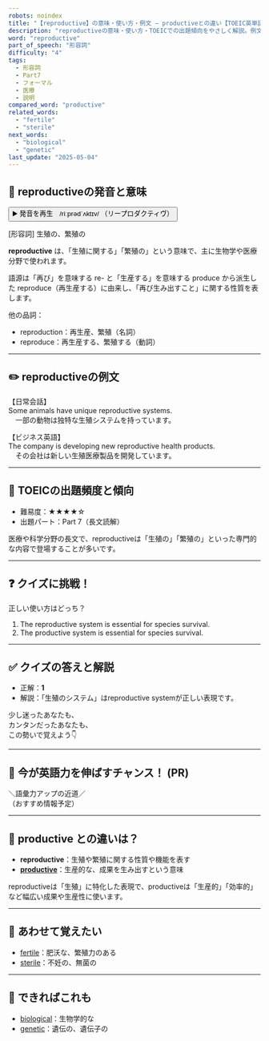 ```yaml
---
robots: noindex
title: "【reproductive】の意味・使い方・例文 ― productiveとの違い【TOEIC英単語】"
description: "reproductiveの意味・使い方・TOEICでの出題傾向をやさしく解説。例文・クイズ付きでproductiveとの違いもわかりやすく学べます。"
word: "reproductive"
part_of_speech: "形容詞"
difficulty: "4"
tags:
  - 形容詞
  - Part7
  - フォーマル
  - 医療
  - 説明
compared_word: "productive"
related_words:
  - "fertile"
  - "sterile"
next_words:
  - "biological"
  - "genetic"
last_update: "2025-05-04"
---
```


## 🔰 reproductiveの発音と意味

<button class="play-audio" onclick="playTTS('reproductive')">
  <span class="play-audio-main">
    ▶️ 発音を再生　/rìːprədˈʌktɪv/
  </span>
  <span class="play-audio-sub">
    （リープロダクティヴ）
  </span>
</button>

[形容詞] 生殖の、繁殖の

**reproductive** は、「生殖に関する」「繁殖の」という意味で、主に生物学や医療分野で使われます。

語源は「再び」を意味する re- と「生産する」を意味する produce から派生した reproduce（再生産する）に由来し、「再び生み出すこと」に関する性質を表します。

他の品詞：  
- reproduction：再生産、繁殖（名詞）
- reproduce：再生産する、繁殖する（動詞）

---

## ✏️ reproductiveの例文

【日常会話】  
Some animals have unique reproductive systems.  
　一部の動物は独特な生殖システムを持っています。

【ビジネス英語】  
The company is developing new reproductive health products.  
　その会社は新しい生殖医療製品を開発しています。

---

## 🎯 TOEICの出題頻度と傾向

- 難易度：★★★★☆
- 出題パート：Part 7（長文読解）

医療や科学分野の長文で、reproductiveは「生殖の」「繁殖の」といった専門的な内容で登場することが多いです。

---

## ❓ クイズに挑戦！

正しい使い方はどっち？

1. The reproductive system is essential for species survival.  
2. The productive system is essential for species survival.

---

## ✅ クイズの答えと解説

- 正解：**1**
- 解説：「生殖のシステム」はreproductive systemが正しい表現です。

少し迷ったあなたも、  
カンタンだったあなたも、  
この勢いで覚えよう👇️

---

## 🚀 今が英語力を伸ばすチャンス！ (PR)

<div class="info-center">
＼語彙力アップの近道／<br>  
（おすすめ情報予定）
</div>

---

## 🤔  productive との違いは？

- **reproductive**：生殖や繁殖に関する性質や機能を表す
- **[productive](/word/productive)**：生産的な、成果を生み出すという意味

reproductiveは「生殖」に特化した表現で、productiveは「生産的」「効率的」など幅広い成果や生産性に使います。

---

## 🧩 あわせて覚えたい

- [fertile](/word/fertile)：肥沃な、繁殖力のある
- [sterile](/word/sterile)：不妊の、無菌の

---

## 📖 できればこれも

- [biological](/word/biological)：生物学的な
- [genetic](/word/genetic)：遺伝の、遺伝子の

<!-- cvid: aid02_bid48 -->
